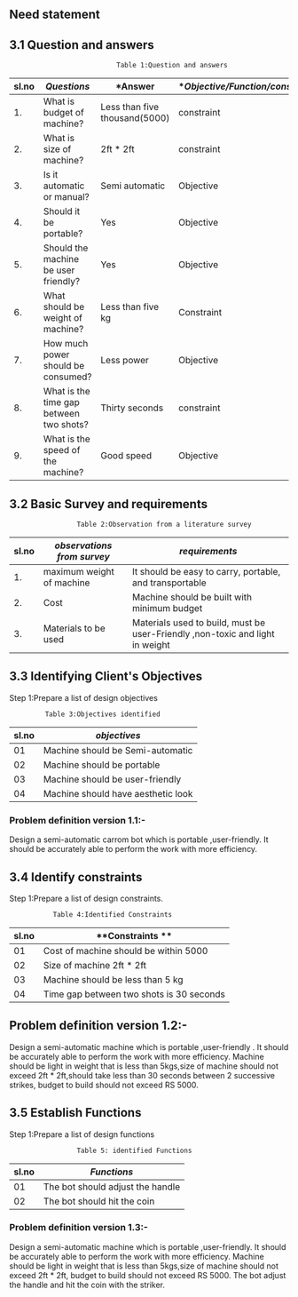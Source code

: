 ## Need statement
## 3.1 Question and answers
                               Table 1:Question and answers
| sl.no | *Questions* | *Answer| **Objective/Function/constraint* |
|-------|---------------|-----------|-----------------------------------|
|1.|What is budget of machine?|Less than five thousand(5000)|constraint|
|2.|What is size of machine?| 2ft * 2ft | constraint |
|3.|Is it automatic or manual? |Semi automatic | Objective |
|4.|Should it be portable?| Yes |Objective|
|5.|Should the machine be user friendly?| Yes| Objective |
|6.|What should be weight of machine?|Less than five kg | Constraint|
|7.|How much power should be consumed?|Less power| Objective |
|8.|What is the time gap between two shots?| Thirty seconds | constraint |
|9.|What is the speed of the machine?| Good speed | Objective |
## 3.2 Basic Survey and requirements
                     Table 2:Observation from a literature survey

| sl.no | *observations from survey* | *requirements*| 
|-------|------------------------------|-----------------|
|1.| maximum weight of machine| It should be easy to carry, portable, and transportable|
|2.|Cost| Machine should be built with minimum budget|
|3.|Materials to be used| Materials used to build, must be user-Friendly ,non-toxic and light in weight|
## 3.3 Identifying Client's Objectives
Step 1:Prepare a list of design objectives

             Table 3:Objectives identified
| sl.no | *objectives* |
|-------|----------------|
|01|Machine should be Semi-automatic|
|02|Machine should be portable|
|03|Machine should be user-friendly|
|04|Machine should have aesthetic look|
### Problem definition version 1.1:-
Design a semi-automatic carrom bot which is portable ,user-friendly. It should be accurately able to perform the work with more efficiency.
## 3.4 Identify constraints
Step 1:Prepare a list of design constraints.

               Table 4:Identified Constraints
| sl.no | **Constraints **|
|-------|-----------------|
|01|Cost of machine should be within 5000|
|02|Size of machine 2ft * 2ft|
|03|Machine should be less than 5 kg|
|04|Time gap between two shots is 30 seconds|
## Problem definition version 1.2:-
Design a semi-automatic machine which is portable ,user-friendly . It should be accurately able to perform the work with more efficiency. Machine should be light in weight that is less than 5kgs,size of machine should not exceed 2ft * 2ft,should take less than 30 seconds between 2 successive strikes, budget to build should not exceed RS 5000.
## 3.5 Establish Functions
Step 1:Prepare a list of design functions
    
                     Table 5: identified Functions
| sl.no | *Functions* |
|-------|---------------|
|01|The bot should adjust the handle|
|02|The bot should hit the coin|
###  Problem definition version 1.3:-
Design a semi-automatic machine which is portable ,user-friendly. It should be accurately able to perform the work with more efficiency. Machine should be light in weight that is less than 5kgs,size of machine should not exceed 2ft * 2ft, budget to build should not exceed RS 5000. The bot adjust the handle and hit the coin with the striker.